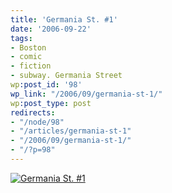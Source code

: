 ```yaml
---
title: 'Germania St. #1'
date: '2006-09-22'
tags:
- Boston
- comic
- fiction
- subway. Germania Street
wp:post_id: '98'
wp_link: "/2006/09/germania-st-1/"
wp:post_type: post
redirects:
- "/node/98"
- "/articles/germania-st-1"
- "/2006/09/germania-st-1/"
- "/?p=98"
---
```


  [ ![Germania St. #1](http://static.flickr.com/79/250013030_e3d45c735a_o.jpg) ](http://www.flickr.com/photos/bensheldon/250013030/ "Photo Sharing")
